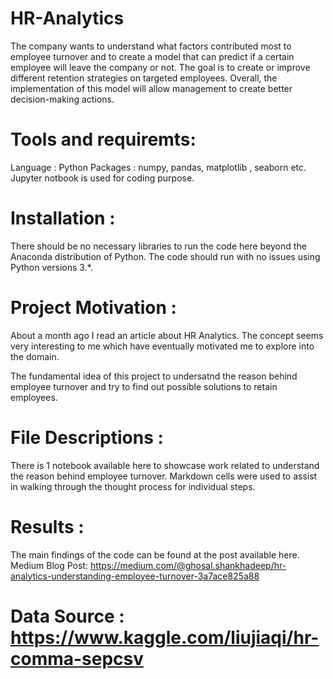 # HR-Analytics
The company wants to understand what factors contributed most to employee turnover and to create a model that can predict if a certain employee will leave the company or not. The goal is to create or improve different retention strategies on targeted employees. Overall, the implementation of this model will allow management to create better decision-making actions.

# Tools and requiremts:
Language : Python
Packages : numpy, pandas, matplotlib , seaborn etc.
Jupyter notbook is used for coding purpose.

# Installation :
There should be no necessary libraries to run the code here beyond the Anaconda distribution of Python. The code should run with no issues using Python versions 3.*.

# Project Motivation :
About a month ago I read an article about HR Analytics. The concept seems very interesting to me which have eventually motivated me to explore into the domain.

The fundamental idea of this project to undersatnd the reason behind employee turnover and try to find out possible solutions to retain employees.

# File Descriptions :
There is 1 notebook available here to showcase work related to understand the reason behind employee turnover. Markdown cells were used to assist in walking through the thought process for individual steps.

# Results :
The main findings of the code can be found at the post available here.
Medium Blog Post: https://medium.com/@ghosal.shankhadeep/hr-analytics-understanding-employee-turnover-3a7ace825a88

# Data Source : https://www.kaggle.com/liujiaqi/hr-comma-sepcsv
